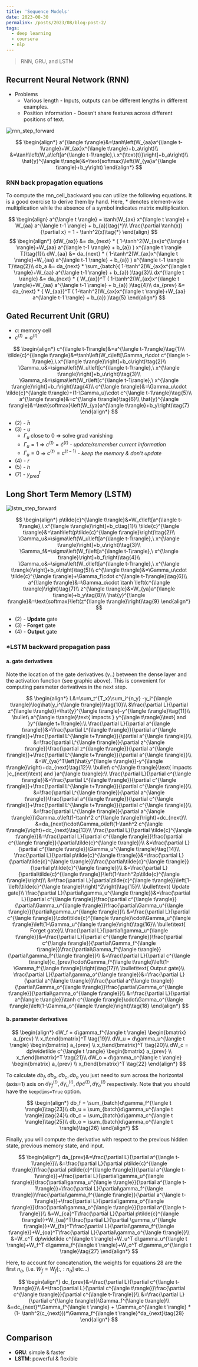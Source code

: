 ```yaml
---
title: 'Sequence Models'
date: 2023-08-30
permalink: /posts/2023/08/blog-post-2/
tags:
  - deep learning
  - coursera
  - nlp
---
```


> RNN, GRU, and LSTM

## Recurrent Neural Network (RNN)

- Problems
  - Various length - Inputs, outputs can be different lengths in different examples.
  - Position information - Doesn't share features across different positions of text.

![rnn_step_forward](/images/rnn_step_forward.png)

$$
    \begin{align*}
        a^{\langle t\rangle}&=\tanh\left(W_{aa}a^{\langle t-1\rangle}+W_{ax}x^{\langle t\rangle}+b_a\right)\\
        &=\tanh\left(W_a\left[a^{\langle t-1\rangle},\ x^{\text{t}}\right]+b_a\right)\\
        \hat{y}^{\langle t\rangle}&=\text{softmax}\left(W_{ya}a^{\langle t\rangle}+b_y\right)
    \end{align*}
$$

### RNN back propagation equations

To compute the rnn_cell_backward you can utilize the following equations. It is a good exercise to derive them by hand. Here, $*$ denotes element-wise multiplication while the absence of a symbol indicates matrix multiplication.

$$
    \begin{align}
        a^{\langle t \rangle} = \tanh(W_{ax} x^{\langle t \rangle} + W_{aa} a^{\langle t-1 \rangle} + b_{a})\tag{*}\\
        \frac{\partial \tanh(x)} {\partial x} = 1 - \tanh^2(x)\tag{*}
    \end{align}
$$
$$
    \begin{align*}
        {dW_{ax}} &= da_{next} * ( 1-\tanh^2(W_{ax}x^{\langle t \rangle}+W_{aa} a^{\langle t-1 \rangle} + b_{a}) ) x^{\langle t \rangle T}\tag{1}\\
        dW_{aa} &= da_{next} * ( 1-\tanh^2(W_{ax}x^{\langle t \rangle}+W_{aa} a^{\langle t-1 \rangle} + b_{a}) )  a^{\langle t-1 \rangle T}\tag{2}\\
        db_a &= da_{next} * \sum_{batch}( 1-\tanh^2(W_{ax}x^{\langle t \rangle}+W_{aa} a^{\langle t-1 \rangle} + b_{a}) )\tag{3}\\
        dx^{\langle t \rangle} &= da_{next} * { W_{ax}}^T ( 1-\tanh^2(W_{ax}x^{\langle t \rangle}+W_{aa} a^{\langle t-1 \rangle} + b_{a}) )\tag{4}\\
        da_{prev} &= da_{next} * { W_{aa}}^T ( 1-\tanh^2(W_{ax}x^{\langle t \rangle}+W_{aa} a^{\langle t-1 \rangle} + b_{a}) )\tag{5}
    \end{align*}
$$

## Gated Recurrent Unit (GRU)

- $c$: memory cell
- $c^{\langle t\rangle}=a^{\langle t\rangle}$

$$
    \begin{align*}
        c^{\langle t-1\rangle}&=a^{\langle t-1\rangle}\tag{1}\\
        \tilde{c}^{\langle t\rangle}&=\tanh\left(W_c\left[\Gamma_r\cdot c^{\langle t-1\rangle},\ x^{\langle t\rangle}\right]+b_c\right)\tag{2}\\
        \Gamma_u&=\sigma\left(W_u\left[c^{\langle t-1\rangle},\ x^{\langle t\rangle}\right]+b_u\right)\tag{3}\\
        \Gamma_r&=\sigma\left(W_r\left[c^{\langle t-1\rangle},\ x^{\langle t\rangle}\right]+b_r\right)\tag{4}\\
        c^{\langle t\rangle}&=\Gamma_u\cdot \tilde{c}^{\langle t\rangle}+(1-\Gamma_u)\cdot c^{\langle t-1\rangle}\tag{5}\\
        a^{\langle t\rangle}&=c^{\langle t\rangle}\tag{6}\\
        \hat{y}^{\langle t\rangle}&=\text{softmax}\left(W_{ya}a^{\langle t\rangle}+b_y\right)\tag{7}
    \end{align*}
$$

- (2) - $\tilde{h}$
- (3) - $u$
  - $\Gamma_u$ close to 0 $\Rightarrow$ solve grad vanishing
  - $\Gamma_u=1$ $\Rightarrow$ $c^{\langle t\rangle}=\tilde{c}^{\langle t\rangle}$ - *update/remember current information*
  - $\Gamma_u=0$ $\Rightarrow$ $c^{\langle t\rangle}=c^{\langle t-1\rangle}$ - *keep the memory & don't update*
- (4) - $r$
- (5) - $h$
- (7) - $y_{pred}^t$

## Long Short Term Memory (LSTM)

![lstm_step_forward](/images/lstm_step_forward.png)

$$
    \begin{align*}
        p\tilde{c}^{\langle t\rangle}&=W_c\left[a^{\langle t-1\rangle},\ x^{\langle t\rangle}\right]+b_c\tag{1}\\
        \tilde{c}^{\langle t\rangle}&=\tanh\left(p\tilde{c}^{\langle t\rangle}\right)\tag{2}\\
        \Gamma_u&=\sigma\left(W_u\left[a^{\langle t-1\rangle},\ x^{\langle t\rangle}\right]+b_u\right)\tag{3}\\
        \Gamma_f&=\sigma\left(W_f\left[a^{\langle t-1\rangle},\ x^{\langle t\rangle}\right]+b_f\right)\tag{4}\\
        \Gamma_o&=\sigma\left(W_o\left[a^{\langle t-1\rangle},\ x^{\langle t\rangle}\right]+b_o\right)\tag{5}\\
        c^{\langle t\rangle}&=\Gamma_u\cdot \tilde{c}^{\langle t\rangle}+\Gamma_f\cdot c^{\langle t-1\rangle}\tag{6}\\
        a^{\langle t\rangle}&=\Gamma_o\cdot \tanh \left(c^{\langle t\rangle}\right)\tag{7}\\
        z^{\langle t\rangle}&=W_{ya}a^{\langle t\rangle}+b_y\tag{8}\\
        \hat{y}^{\langle t\rangle}&=\text{softmax}\left(z^{\langle t\rangle}\right)\tag{9}
    \end{align*}
$$

- (2) - **Update** gate
- (3) - **Forget** gate
- (4) - **Output** gate

### *LSTM backward propagation pass

#### a. gate derivatives

Note the location of the gate derivatives ($\gamma$..) between the dense layer and the activation function (see graphic above). This is convenient for computing parameter derivatives in the next step.

$$
    \begin{align*}
        L&=\sum_t^{T_x}\sum_i^{n_y} -y_i^{\langle t\rangle}\log\hat{y_i^{\langle t\rangle}}\tag{10}\\
        &\frac{\partial L}{\partial z^{\langle t\rangle}}=\hat{y}^{\langle t\rangle}-y^{\langle t\rangle}\tag{11}\\
        \bullet\ a^{\langle t\rangle}\text{ impacts } y^{\langle t\rangle}\text{ and }y^{\langle t+1\rangle}:\\
        \frac{\partial L}{\partial a^{\langle t\rangle}}&=\frac{\partial L^{\langle t\rangle}}{\partial a^{\langle t\rangle}}+\frac{\partial L^{\langle t+1\rangle}}{\partial a^{\langle t\rangle}}\\
        &=\frac{\partial L^{\langle t\rangle}}{\partial z^{\langle t\rangle}}\frac{\partial z^{\langle t\rangle}}{\partial a^{\langle t\rangle}}+\frac{\partial L^{\langle t+1\rangle}}{\partial a^{\langle t\rangle}}\\
        &=W_{ya}^T\left(\hat{y^{\langle t\rangle}}-y^{\langle t\rangle}\right)+da_{next}\tag{12}\\
        \bullet\ c^{\langle t\rangle}\text{ impacts }c_{next}\text{ and }a^{\langle t\rangle}:\\
        \frac{\partial L}{\partial c^{\langle t\rangle}}&=\frac{\partial L^{\langle t\rangle}}{\partial c^{\langle t\rangle}}+\frac{\partial L^{\langle t+1\rangle}}{\partial c^{\langle t\rangle}}\\
        &=\frac{\partial L^{\langle t\rangle}}{\partial a^{\langle t\rangle}}\frac{\partial a^{\langle t\rangle}}{\partial c^{\langle t\rangle}}+\frac{\partial L^{\langle t+1\rangle}}{\partial c^{\langle t\rangle}}\\
        &=\frac{\partial L^{\langle t\rangle}}{\partial a^{\langle t\rangle}}\Gamma_o\left(1-\tanh^2 c^{\langle t\rangle}\right)+dc_{next}\\
        &=da_{next}\cdot\Gamma_o\left(1-\tanh^2 c^{\langle t\rangle}\right)+dc_{next}\tag{13}\\
        \frac{\partial L}{\partial \tilde{c}^{\langle t\rangle}}&=\frac{\partial L}{\partial c^{\langle t\rangle}}\frac{\partial c^{\langle t\rangle}}{\partial\tilde{c}^{\langle t\rangle}}\\
        &=\frac{\partial L}{\partial c^{\langle t\rangle}}\Gamma_u^{\langle t\rangle}\tag{14}\\
        \frac{\partial L}{\partial p\tilde{c}^{\langle t\rangle}}&=\frac{\partial L}{\partial\tilde{c}^{\langle t\rangle}}\frac{\partial\tilde{c}^{\langle t\rangle}}{\partial p\tilde{c}^{\langle t\rangle}}\\
        &=\frac{\partial L}{\partial\tilde{c}^{\langle t\rangle}}\left(1-\tanh^2p\tilde{c}^{\langle t\rangle}\right)\\
        &=\frac{\partial L}{\partial\tilde{c}^{\langle t\rangle}}\left[1-\left(\tilde{c}^{\langle t\rangle}\right)^2\right]\tag{15}\\
        \bullet\text{ Update gate}\\
        \frac{\partial L}{\partial\gamma_u^{\langle t\rangle}}&=\frac{\partial L}{\partial c^{\langle t\rangle}}\frac{\partial c^{\langle t\rangle}}{\partial\Gamma_u^{\langle t\rangle}}\frac{\partial\Gamma_u^{\langle t\rangle}}{\partial\gamma_u^{\langle t\rangle}}\\
        &=\frac{\partial L}{\partial c^{\langle t\rangle}}\cdot\tilde{c}^{\langle t\rangle}\cdot\Gamma_u^{\langle t\rangle}\left(1-\Gamma_u^{\langle t\rangle}\right)\tag{16}\\
        \bullet\text{ Forget gate}\\
        \frac{\partial L}{\partial\gamma_u^{\langle t\rangle}}&=\frac{\partial L}{\partial c^{\langle t\rangle}}\frac{\partial c^{\langle t\rangle}}{\partial\Gamma_f^{\langle t\rangle}}\frac{\partial\Gamma_f^{\langle t\rangle}}{\partial\gamma_f^{\langle t\rangle}}\\
        &=\frac{\partial L}{\partial c^{\langle t\rangle}}c_{prev}\cdot\Gamma_f^{\langle t\rangle}\left(1-\Gamma_f^{\langle t\rangle}\right)\tag{17}\\
        \bullet\text{ Output gate}\\
        \frac{\partial L}{\partial\gamma_o^{\langle t\rangle}}&=\frac{\partial L}{\partial a^{\langle t\rangle}}\frac{\partial a^{\langle t\rangle}}{\partial\Gamma_o^{\langle t\rangle}}\frac{\partial\Gamma_o^{\langle t\rangle}}{\partial\gamma_o^{\langle t\rangle}}\\
        &=\frac{\partial L}{\partial a^{\langle t\rangle}}\tanh c^{\langle t\rangle}\cdot\Gamma_o^{\langle t\rangle}\left(1-\Gamma_o^{\langle t\rangle}\right)\tag{18}
    \end{align*}
$$

#### b. parameter derivatives

$$
    \begin{align*}
        dW_f = d\gamma_f^{\langle t \rangle} \begin{bmatrix} a_{prev} \\ x_t\end{bmatrix}^T \tag{19}\\
        dW_u = d\gamma_u^{\langle t \rangle} \begin{bmatrix} a_{prev} \\ x_t\end{bmatrix}^T \tag{20}\\
        dW_c = dp\widetilde c^{\langle t \rangle} \begin{bmatrix} a_{prev} \\ x_t\end{bmatrix}^T \tag{21}\\
        dW_o = d\gamma_o^{\langle t \rangle} \begin{bmatrix} a_{prev} \\ x_t\end{bmatrix}^T \tag{22}
    \end{align*}
$$

To calculate $db_f, db_u, db_c, db_o$ you just need to sum across the horizontal (axis=1) axis on $d\gamma_f^{\langle t \rangle}, d\gamma_u^{\langle t \rangle}, dp\widetilde c^{\langle t \rangle}, d\gamma_o^{\langle t \rangle}$ respectively. Note that you should have the `keepdims=True` option.

$$
    \begin{align*}
        db_f = \sum_{batch}d\gamma_f^{\langle t \rangle}\tag{23}\\
        db_u = \sum_{batch}d\gamma_u^{\langle t \rangle}\tag{24}\\
        db_c = \sum_{batch}d\gamma_c^{\langle t \rangle}\tag{25}\\
        db_o = \sum_{batch}d\gamma_o^{\langle t \rangle}\tag{26}
    \end{align*}
$$

Finally, you will compute the derivative with respect to the previous hidden state, previous memory state, and input.

$$
    \begin{align*}
        da_{prev}&=\frac{\partial L}{\partial a^{\langle t-1\rangle}}\\
        &=\frac{\partial L}{\partial p\tilde{c}^{\langle t\rangle}}\frac{\partial p\tilde{c}^{\langle t\rangle}}{\partial a^{\langle t-1\rangle}}+\frac{\partial L}{\partial\gamma_u^{\langle t\rangle}}\frac{\partial\gamma_u^{\langle t\rangle}}{\partial a^{\langle t-1\rangle}}+\frac{\partial L}{\partial\gamma_f^{\langle t\rangle}}\frac{\partial\gamma_f^{\langle t\rangle}}{\partial a^{\langle t-1\rangle}}+\frac{\partial L}{\partial\gamma_o^{\langle t\rangle}}\frac{\partial\gamma_o^{\langle t\rangle}}{\partial a^{\langle t-1\rangle}}\\
        &=W_{ca}^T\frac{\partial L}{\partial p\tilde{c}^{\langle t\rangle}}+W_{ua}^T\frac{\partial L}{\partial \gamma_u^{\langle t\rangle}}+W_{fa}^T\frac{\partial L}{\partial\gamma_f^{\langle t\rangle}}+W_{oa}^T\frac{\partial L}{\partial\gamma_o^{\langle t\rangle}}\\
        &=W_c^T dp\widetilde c^{\langle t \rangle}+W_u^T d\gamma_u^{\langle t \rangle}+W_f^T d\gamma_f^{\langle t \rangle}+W_o^T d\gamma_o^{\langle t \rangle}\tag{27}
    \end{align*}
$$

Here, to account for concatenation, the weights for equations 28 are the first $n_a$, (i.e. $W_f = W_f[:,:n_a]$ etc...)

$$
    \begin{align*}
        dc_{prev}&=\frac{\partial L}{\partial c^{\langle t-1\rangle}}\\
        &=\frac{\partial L}{\partial c^{\langle t\rangle}}\frac{\partial c^{\langle t\rangle}}{\partial c^{\langle t-1\rangle}}\\
        &=\frac{\partial L}{\partial c^{\langle t\rangle}}\Gamma_f^{\langle t\rangle}\\
        &=dc_{next}*\Gamma_f^{\langle t \rangle} + \Gamma_o^{\langle t \rangle} * (1- \tanh^2(c_{next}))*\Gamma_f^{\langle t \rangle}*da_{next}\tag{28}
    \end{align*}
$$

## Comparison

- **GRU**: simple & faster
- **LSTM**: powerful & flexible
